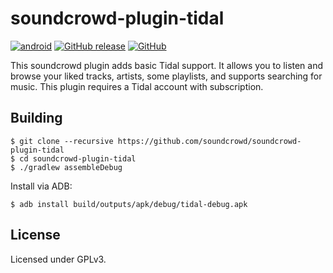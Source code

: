 # soundcrowd-plugin-tidal

[![android](https://github.com/soundcrowd/soundcrowd-plugin-tidal/actions/workflows/android.yml/badge.svg)](https://github.com/soundcrowd/soundcrowd-plugin-tidal/actions/workflows/android.yml)
[![GitHub release](https://img.shields.io/github/release/soundcrowd/soundcrowd-plugin-tidal.svg)](https://github.com/soundcrowd/soundcrowd-plugin-tidal/releases)
[![GitHub](https://img.shields.io/github/license/soundcrowd/soundcrowd-plugin-tidal.svg)](LICENSE)

This soundcrowd plugin adds basic Tidal support. It allows you to listen and browse your liked tracks, artists, some playlists, and supports searching for music. This plugin requires a Tidal account with subscription.

## Building

    $ git clone --recursive https://github.com/soundcrowd/soundcrowd-plugin-tidal
    $ cd soundcrowd-plugin-tidal
    $ ./gradlew assembleDebug

Install via ADB:

    $ adb install build/outputs/apk/debug/tidal-debug.apk

## License

Licensed under GPLv3.